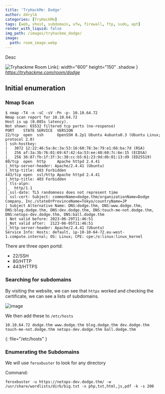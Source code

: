 ```yaml
---
title: 'TryHackMe: Dodge'
author: d4rylA
categories: [TryHackMe]
tags: [web, vhost, subdomain, ufw, firewall, ftp, sudo, apt]
render_with_liquid: false
img_path: /images/tryhackme_dodge/
image:
  path: room_image.webp
---
```


Desc

![Tryhackme Room Link](room_card.webp){: width="600" height="150" .shadow }
_<https://tryhackme.com/room/dodge>_

## Initial enumeration

### Nmap Scan

```console
$ nmap -T4 -n -sC -sV -Pn -p- 10.10.64.72
Nmap scan report for 10.10.64.72
Host is up (0.085s latency).
Not shown: 65532 filtered tcp ports (no-response)
PORT    STATE SERVICE  VERSION
22/tcp  open  ssh      OpenSSH 8.2p1 Ubuntu 4ubuntu0.3 (Ubuntu Linux; protocol 2.0)
| ssh-hostkey: 
|   3072 12:22:46:5a:8c:3a:53:16:60:78:3e:79:e1:66:ba:7d (RSA)
|   256 af:3a:3b:76:01:69:67:42:4a:53:ee:48:60:7c:6e:15 (ECDSA)
|_  256 36:87:fb:1f:3f:3c:30:cc:b5:61:23:9d:db:01:13:d9 (ED25519)
80/tcp  open  http     Apache httpd 2.4.41
|_http-server-header: Apache/2.4.41 (Ubuntu)
|_http-title: 403 Forbidden
443/tcp open  ssl/http Apache httpd 2.4.41
|_http-title: 403 Forbidden
| tls-alpn: 
|_  http/1.1
|_ssl-date: TLS randomness does not represent time
| ssl-cert: Subject: commonName=dodge.thm/organizationName=Dodge Company, Inc./stateOrProvinceName=Tokyo/countryName=JP
| Subject Alternative Name: DNS:dodge.thm, DNS:www.dodge.thm, DNS:blog.dodge.thm, DNS:dev.dodge.thm, DNS:touch-me-not.dodge.thm, DNS:netops-dev.dodge.thm, DNS:ball.dodge.thm
| Not valid before: 2023-06-29T11:46:51
|_Not valid after:  2123-06-05T11:46:51
|_http-server-header: Apache/2.4.41 (Ubuntu)
Service Info: Hosts: default, ip-10-10-64-72.eu-west-1.compute.internal; OS: Linux; CPE: cpe:/o:linux:linux_kernel
```
There are three open portd:
- 22/SSH
- 80/HTTP
- 443/HTTPS

### Searching for subdomains

By visiting the website, we can see that `https` worked and checking the certificate, we can see a lists of subdomains.

![image](https://github.com/d4ryl-A/d4ryl-A.github.io/assets/129752764/8acc8578-98e9-4549-98a0-75256dfff54d)

We then add these to `/etc/hosts`
```
10.10.64.72 dodge.thm www.dodge.thm blog.dodge.thm dev.dodge.thm touch-me-not.dodge.thm netops-dev.dodge.thm ball.dodge.thm
```
{: file="/etc/hosts" }

### Enumerating the Subdomains

We will use `feroxbuster` to look for any directory

Command:

```
feroxbuster -u https://netops-dev.dodge.thm/ -w /usr/share/wordlists/dirb/big.txt -x php,txt,html,js,pdf -k -s 200
```
